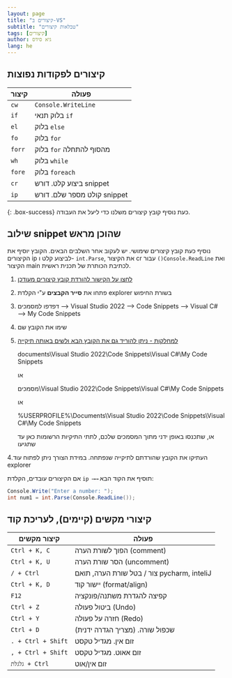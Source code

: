 ```yaml
---
layout: page
title: "קיצורים ב-VS"
subtitle: "טבלאות קיצורים"
tags: [קיצורים]
author: גיא סידס
lang: he
---
```


## קיצורים לפקודות נפוצות

| קיצור        | פעולה                             |
|--------------|-----------------------------------|
| `cw`         | `Console.WriteLine`               |
| `if`         | בלוק תנאי `if`                    |
| `el`         | בלוק `else`                       |
| `fo`         | בלוק `for`                        |
| `forr`       | בלוק `for` מהסוף להתחלה          |
| `wh`         | בלוק `while`                      |
| `fore`       | בלוק `foreach`                    |
| `cr`         | ביצוע קלט. דורש snippet          |
| `ip`         | קולט מספר שלם. דורש snippet      |


{: .box-success}
כעת נוסיף קובץ קיצורים משלנו כדי ליעל את העבודה. 

## שילוב snippet שהוכן מראש
נוסיף כעת קובץ קיצורים שימושי. יש לעקוב אחר השלבים הבאים. הקובץ יוסיף את הקיצורים ip לביצוע קלט ו- `int.Parse`, את הקיצור  cr עבור `()Console.ReadLine` ואת הקיצור main לכתיבת הכותרת של תכנית ראשית.

1. [לחצו על הקישור להורדת קובץ קיצורים מעודכן](/cs/rl.snippet)
2. פתחו את **סייר הקבצים** ע"י הקלדת explorer בשורת החיפוש
3. דפדפו למסמכים ⟶ Visual Studio 2022 ⟶ Code Snippets ⟶ Visual C# ⟶ My Code Snippets
4. שימו את הקובץ שם
5. [למחלקות - ניתן להוריד גם את הקובץ הבא ולשים באותה תיקייה](/cs/gs.snippet)
    
    documents\Visual Studio 2022\Code Snippets\Visual C#\My Code Snippets
    
    או

    מסמכים\Visual Studio 2022\Code Snippets\Visual C#\My Code Snippets
    
    או

    %USERPROFILE%\Documents\Visual Studio 2022\Code Snippets\Visual C#\My Code Snippets

    או, שתכנסו באופן ידני מתוך המסמכים שלכם, לתתי התיקיות הרשומות כאן עד שתגיעו

4.העתיקו את הקובץ שהורדתם לתיקייה שנפתחה. במידת הצורך ניתן לפתוח עוד explorer

אם הקיצורים עובדים, הקלדת `ip ⟶⟶` תוסיף את הקוד הבא:
```csharp
Console.Write("Enter a number: ");
int num1 = int.Parse(Console.ReadLine());
```


## קיצורי מקשים (קיימים), לעריכת קוד

| קיצור מקשים     | פעולה                                      |
|------------------|--------------------------------------------|
| `Ctrl + K, C`      | הפוך לשורת הערה (comment)                |
| `Ctrl + K, U`     | הסר שורת הערה (uncomment)                |
| `/ + Ctrl`     | צור / בטל שורת הערה, תואם pycharm, inteliJ  |
| `Ctrl + K, D`     | יישור קוד (format/align)                  |
| `F12`             | קפיצה להגדרת משתנה/פונקציה              |
| `Ctrl + Z`        | ביטול פעולה (Undo)                        |
| `Ctrl + Y`        | חזרה על פעולה (Redo)                      |
| `Ctrl + D`        | שכפול שורה. (מצריך הגדרה ידנית)       |
| `. + Ctrl + Shift`        | זום אין. מגדיל טקסט       |
| `, + Ctrl + Shift`        | זום אאוט. מגדיל טקסט       |
| `גלגלת + Ctrl`        | זום אין/אוט       |